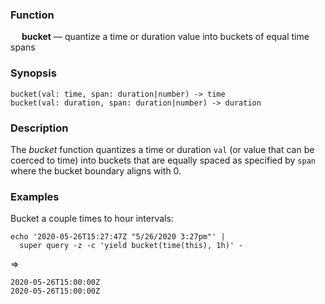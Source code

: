 ### Function

&emsp; **bucket** &mdash; quantize a time or duration value into buckets of equal time spans

### Synopsis

```
bucket(val: time, span: duration|number) -> time
bucket(val: duration, span: duration|number) -> duration
```

### Description

The _bucket_ function quantizes a time or duration `val`
(or value that can be coerced to time) into buckets that
are equally spaced as specified by `span` where the bucket boundary
aligns with 0.

### Examples

Bucket a couple times to hour intervals:
```mdtest-command
echo '2020-05-26T15:27:47Z "5/26/2020 3:27pm"' |
  super query -z -c 'yield bucket(time(this), 1h)' -
```
=>
```mdtest-output
2020-05-26T15:00:00Z
2020-05-26T15:00:00Z
```

